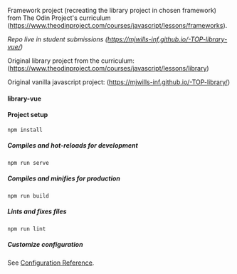 
Framework project (recreating the library project in chosen framework) from The Odin Project's curriculum (https://www.theodinproject.com/courses/javascript/lessons/frameworks).

_*Repo live in student submissions (https://mjwills-inf.github.io/-TOP-library-vue/)*_

Original library project from the curriculum:
(https://www.theodinproject.com/courses/javascript/lessons/library)

Original vanilla javascript project:
(https://mjwills-inf.github.io/-TOP-library/)



#### library-vue
#### Project setup
```
npm install
```
##### Compiles and hot-reloads for development
```
npm run serve
```
##### Compiles and minifies for production
```
npm run build
```
##### Lints and fixes files
```
npm run lint
```
##### Customize configuration
See [Configuration Reference](https://cli.vuejs.org/config/).

